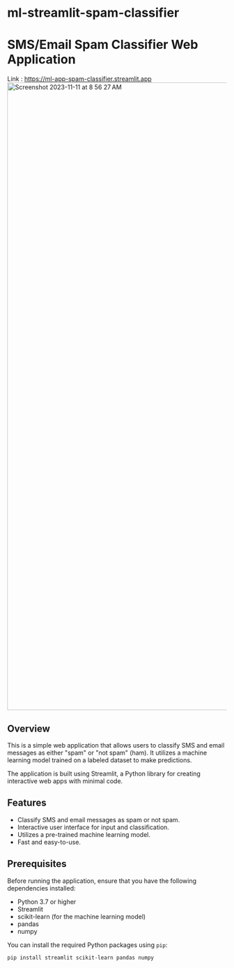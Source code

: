 # ml-streamlit-spam-classifier
# SMS/Email Spam Classifier Web Application

Link : https://ml-app-spam-classifier.streamlit.app
<img width="1440" alt="Screenshot 2023-11-11 at 8 56 27 AM" src="https://github.com/rajaamani/ml-streamlit-spam-classifier/assets/101103515/c2f5e95f-67b1-4ba2-8913-9519a31e5a11">
## Overview

This is a simple web application that allows users to classify SMS and email messages as either "spam" or "not spam" (ham). It utilizes a machine learning model trained on a labeled dataset to make predictions.

The application is built using Streamlit, a Python library for creating interactive web apps with minimal code.

## Features

- Classify SMS and email messages as spam or not spam.
- Interactive user interface for input and classification.
- Utilizes a pre-trained machine learning model.
- Fast and easy-to-use.

## Prerequisites

Before running the application, ensure that you have the following dependencies installed:

- Python 3.7 or higher
- Streamlit
- scikit-learn (for the machine learning model)
- pandas
- numpy

You can install the required Python packages using `pip`:

```bash
pip install streamlit scikit-learn pandas numpy
